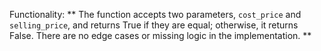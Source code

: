 Functionality: ** The function accepts two parameters, `cost_price` and `selling_price`, and returns True if they are equal; otherwise, it returns False. There are no edge cases or missing logic in the implementation. **